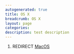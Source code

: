 ```yaml
---
autogenerated: true
title: OS X
breadcrumb: OS X
layout: page
categories: 
description: test description
---
```


1.  REDIRECT [MacOS](MacOS)
